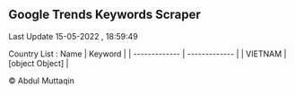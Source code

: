 

## Google Trends Keywords Scraper 
 
Last Update 15-05-2022 , 18:59:49

Country List :
 Name  | Keyword |
| ------------- | ------------- |
| VIETNAM | [object Object] |



© Abdul Muttaqin 
